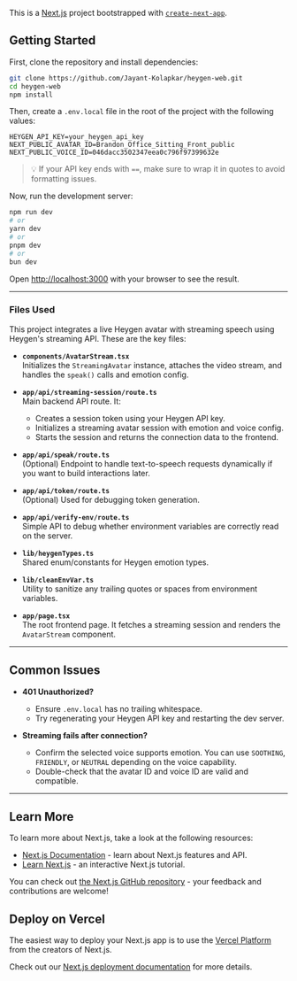 This is a [Next.js](https://nextjs.org) project bootstrapped with [`create-next-app`](https://nextjs.org/docs/app/api-reference/cli/create-next-app).

## Getting Started

First, clone the repository and install dependencies:

```bash
git clone https://github.com/Jayant-Kolapkar/heygen-web.git
cd heygen-web
npm install
```

Then, create a `.env.local` file in the root of the project with the following values:

```
HEYGEN_API_KEY=your_heygen_api_key
NEXT_PUBLIC_AVATAR_ID=Brandon_Office_Sitting_Front_public
NEXT_PUBLIC_VOICE_ID=046dacc3502347eea0c796f97399632e
```

> 💡 If your API key ends with `==`, make sure to wrap it in quotes to avoid formatting issues.

Now, run the development server:

```bash
npm run dev
# or
yarn dev
# or
pnpm dev
# or
bun dev
```

Open [http://localhost:3000](http://localhost:3000) with your browser to see the result.

---

### Files Used

This project integrates a live Heygen avatar with streaming speech using Heygen's streaming API. These are the key files:

- **`components/AvatarStream.tsx`**  
  Initializes the `StreamingAvatar` instance, attaches the video stream, and handles the `speak()` calls and emotion config.

- **`app/api/streaming-session/route.ts`**  
  Main backend API route. It:
  - Creates a session token using your Heygen API key.
  - Initializes a streaming avatar session with emotion and voice config.
  - Starts the session and returns the connection data to the frontend.

- **`app/api/speak/route.ts`**  
  (Optional) Endpoint to handle text-to-speech requests dynamically if you want to build interactions later.

- **`app/api/token/route.ts`**  
  (Optional) Used for debugging token generation.

- **`app/api/verify-env/route.ts`**  
  Simple API to debug whether environment variables are correctly read on the server.

- **`lib/heygenTypes.ts`**  
  Shared enum/constants for Heygen emotion types.

- **`lib/cleanEnvVar.ts`**  
  Utility to sanitize any trailing quotes or spaces from environment variables.

- **`app/page.tsx`**  
  The root frontend page. It fetches a streaming session and renders the `AvatarStream` component.

---

## Common Issues

- **401 Unauthorized?**
  - Ensure `.env.local` has no trailing whitespace.
  - Try regenerating your Heygen API key and restarting the dev server.

- **Streaming fails after connection?**
  - Confirm the selected voice supports emotion. You can use `SOOTHING`, `FRIENDLY`, or `NEUTRAL` depending on the voice capability.
  - Double-check that the avatar ID and voice ID are valid and compatible.

---

## Learn More

To learn more about Next.js, take a look at the following resources:

- [Next.js Documentation](https://nextjs.org/docs) - learn about Next.js features and API.
- [Learn Next.js](https://nextjs.org/learn) - an interactive Next.js tutorial.

You can check out [the Next.js GitHub repository](https://github.com/vercel/next.js) - your feedback and contributions are welcome!

## Deploy on Vercel

The easiest way to deploy your Next.js app is to use the [Vercel Platform](https://vercel.com/new?utm_medium=default-template&filter=next.js&utm_source=create-next-app&utm_campaign=create-next-app-readme) from the creators of Next.js.

Check out our [Next.js deployment documentation](https://nextjs.org/docs/app/building-your-application/deploying) for more details.
